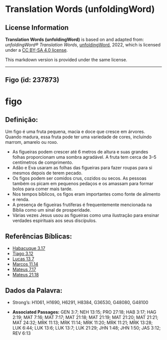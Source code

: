 # Translation Words (unfoldingWord)

## License Information

**Translation Words (unfoldingWord)** is based on and adapted from: _unfoldingWord® Translation Words_, [unfoldingWord](https://unfoldingword.org/utw), 2022, which is licensed under a [CC BY-SA 4.0 license](https://creativecommons.org/licenses/by-sa/4.0/legalcode.en).

This markdown version is provided under the same license.



--------------------------------

## Figo (id: 237873)

figo
====

Definição:
----------

Um figo é uma fruta pequena, macia e doce que cresce em árvores. Quando madura, essa fruta pode ter uma variedade de cores, incluindo marrom, amarelo ou roxo.

* As figueiras podem crescer até 6 metros de altura e suas grandes folhas proporcionam uma sombra agradável. A fruta tem cerca de 3–5 centímetros de comprimento.
* Adão e Eva usaram as folhas das figueiras para fazer roupas para si mesmos depois de terem pecado.
* Os figos podem ser comidos crus, cozidos ou secos. As pessoas também os picam em pequenos pedaços e os amassam para formar bolos para comer mais tarde.
* Nos tempos bíblicos, os figos eram importantes como fonte de alimento e renda.
* A presença de figueiras frutíferas é frequentemente mencionada na Bíblia como um sinal de prosperidade.
* Várias vezes Jesus usou as figueiras como uma ilustração para ensinar verdades espirituais aos seus discípulos.

Referências Bíblicas:
---------------------

* [Habacuque 3\.17](https://ref.ly/Hab3:17)
* [Tiago 3\.12](https://ref.ly/Jas3:12)
* [Lucas 13\.7](https://ref.ly/Luke13:7)
* [Marcos 11\.14](https://ref.ly/Mark11:14)
* [Mateus 7\.17](https://ref.ly/Matt7:17)
* [Mateus 21\.18](https://ref.ly/Matt21:18)

Dados da Palavra:
-----------------

* Strong’s: H1061, H1690, H6291, H8384, G36530, G48080, G48100

* **Associated Passages:** GEN 3:7; NEH 13:15; PRO 27:18; HAB 3:17; HAG 2:19; MAT 7:16; MAT 7:17; MAT 21:18; MAT 21:19; MAT 21:20; MAT 21:21; MAT 24:32; MRK 11:13; MRK 11:14; MRK 11:20; MRK 11:21; MRK 13:28; LUK 6:44; LUK 13:6; LUK 13:7; LUK 21:29; JHN 1:48; JHN 1:50; JAS 3:12; REV 6:13

